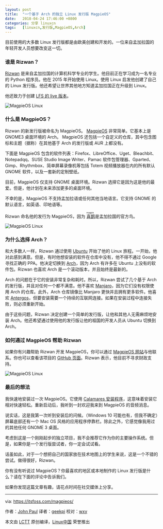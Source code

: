 ```yaml
---
layout: post
title:	"一个基于 Arch 的独立 Linux 发行版 MagpieOS"
date:	2018-04-24 17:46:00 +0800 
categories:	分享 linuxcn 
tags:	[linuxcn,发行版,MagpieOS,Arch]
---
```



目前使用的大多数 Linux 发行版都是由欧美创建和开发的。一位来自孟加拉国的年轻开发人员想要改变这一切。


### 谁是 Rizwan？


[Rizwan](https://twitter.com/Linux_Saikat) 是来自孟加拉国的计算机科学专业的学生。他目前正在学习成为一名专业的 Python 程序员。他在 2015 年开始使用 Linux。使用 Linux 启发他创建了自己的 Linux 发行版。他还希望让世界其他地方知道孟加拉国正在升级到 Linux。


他还致力于创建 [LFS 的 live 版本](https://itsfoss.com/linux-from-scratch-live-cd/)。


![MagpieOS Linux](/Asserts/Images//attachment/album/201804/24/174611iid7dld2yvbklv2i.jpg)


### 什么是 MagpieOS？


Rizwan 的新发行版被命名为 MagpieOS。 [MagpieOS](http://www.magpieos.net) 非常简单。它基本上是 GNOME3 桌面环境的 Arch。 MagpieOS 还包括一个自定义的仓库，其中包含图标和主题（据称）在其他基于 Arch 的发行版或 AUR 上都没有。


下面是 MagpieOS 包含的软件列表：Firefox、LibreOffice、Uget、Bleachbit、Notepadqq、SUSE Studio Image Writer、Pamac 软件包管理器、Gparted、Gimp、Rhythmbox、简单屏幕录像机等包括 Totem 视频播放器在内的所有默认 GNOME 软件，以及一套新的定制壁纸。


目前，MagpieOS 仅支持 GNOME 桌面环境。Rizwan 选择它是因为这是他的最爱。但是，他计划在未来添加更多的桌面环境。


不幸的是，MagpieOS 不支持孟加拉语或任何其他当地语言。它支持 GNOME 的默认语言，如英语、印地语等。


Rizwan 命名他的发行为 MagpieOS，因为<ruby> <a href="https://en.wikipedia.org/wiki/Magpie">  喜鹊 </a> <rt>  magpie </rt></ruby> 是孟加拉国的官方鸟。


![MagpieOS Linux](/Asserts/Images//attachment/album/201804/24/174611rc272rrgm7np5r77.jpg)


### 为什么选择 Arch？


和大多数人一样，Rizwan 通过使用 [Ubuntu](https://www.ubuntu.com) 开始了他的 Linux 旅程。一开始，他对此感到满意。但是，有时他想安装的软件在仓库中没有，他不得不通过 Google 寻找正确的 PPA。他决定切换到 [Arch](https://www.archlinux.org)，因为 Arch 有许多在 Ubuntu 上没有的软件包。Rizwan 也喜欢 Arch 是一个滚动版本，并且始终是最新的。


Arch 的问题在于它的安装非常复杂和耗时。所以，Rizwan 尝试了几个基于 Arch 的发行版，并且对任何一个都不满意。他不喜欢 [Manjaro](http://manjaro.org)，因为它们没有权限使用 Arch 的仓库。此外，Arch 仓库镜像比 Manjaro 更快并且拥有更多软件。他喜欢 [Antergos](https://antergos.com)，但要安装需要一个持续的互联网连接。如果在安装过程中连接失败，则必须重新开始。


由于这些问题，Rizwan 决定创建一个简单的发行版，让他和其他人无需麻烦地安装 Arch。他还希望通过使用他的发行版让他的祖国的开发人员从 Ubuntu 切换到 Arch。


### 如何通过 MagpieOS 帮助 Rizwan


如果你有兴趣帮助 Rizwan 开发 MagpieOS，你可以通过 [MagpieOS 网站](http://www.magpieos.net)与他联系。你也可以查看该项目的 [GitHub 页面](https://github.com/Rizwan-Hasan/MagpieOS)。Rizwan 表示，他目前不寻求财政支持。


![MagpieOS Linux](/Asserts/Images//attachment/album/201804/24/174612fsvr4g2wnw30lsht.png)


### 最后的想法


我快速地安装过一次 MagpieOS。它使用 [Calamares 安装程序](https://calamares.io)，这意味着安装它相对快速轻松。重新启动后，我听到一封欢迎我来到 MagpieOS 的音频消息。


说实话，这是我第一次听到安装后的问候。（Windows 10 可能也有，但我不确定）屏幕底部还有一个 Mac OS 风格的应用程序停靠栏。除此之外，它感觉像我用过的其他任何 GNOME 3 桌面。


考虑到这是一个刚刚起步的独立项目，我不会推荐它作为你的主要操作系统。但是，如果你是一个发行版尝试者，你一定会试试看。


话虽如此，对于一个想把自己的国家放在技术地图上的学生来说，这是一个不错的尝试。做得很好，Rizwan。


你有没有听说过 MagpieOS？你最喜欢的地区或本地制作的 Linux 发行版是什么？请在下面的评论中告诉我们。


如果你发现这篇文章有趣，请花点时间在社交媒体上分享。




---


via: <https://itsfoss.com/magpieos/>


作者：[John Paul](https://itsfoss.com/author/john/) 译者：[geekpi](https://github.com/geekpi) 校对：[wxy](https://github.com/wxy)


本文由 [LCTT](https://github.com/LCTT/TranslateProject) 原创编译，[Linux中国](https://linux.cn/) 荣誉推出
